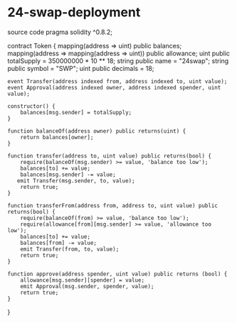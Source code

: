 # 24-swap-deployment
source code
pragma solidity ^0.8.2;

contract Token {
    mapping(address => uint) public balances;
    mapping(address => mapping(address => uint)) public allowance;
    uint public totalSupply = 350000000 * 10 ** 18;
    string public name = "24swap";
    string public symbol = "SWP";
    uint public decimals = 18;
    
    event Transfer(address indexed from, address indexed to, uint value);
    event Approval(address indexed owner, address indexed spender, uint value);
    
    constructor() {
        balances[msg.sender] = totalSupply;
    }
    
    function balanceOf(address owner) public returns(uint) {
        return balances[owner];
    }
    
    function transfer(address to, uint value) public returns(bool) {
        require(balanceOf(msg.sender) >= value, 'balance too low');
        balances[to] += value;
        balances[msg.sender] -= value;
       emit Transfer(msg.sender, to, value);
        return true;
    }
    
    function transferFrom(address from, address to, uint value) public returns(bool) {
        require(balanceOf(from) >= value, 'balance too low');
        require(allowance[from][msg.sender] >= value, 'allowance too low');
        balances[to] += value;
        balances[from] -= value;
        emit Transfer(from, to, value);
        return true;   
    }
    
    function approve(address spender, uint value) public returns (bool) {
        allowance[msg.sender][spender] = value;
        emit Approval(msg.sender, spender, value);
        return true;   
    }
}
